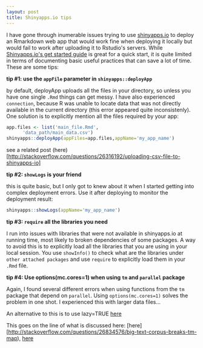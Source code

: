 ```yaml
---
layout: post
title: Shinyapps.io tips
---
```


I have gone through inumerable issues trying to use [shinyapps.io](http://www.shinyapps.io/) to deploy an Rmarkdown
web app that would work fine when deploying it locally but would fail to work 
after uploading it to Rstudio's servers. While [Shinyapps.io's get started guide](http://shiny.rstudio.com/articles/shinyapps.html)
is great for a quick start, it is quite limited in terms of documenting basic
useful practices that can save a lot of time. These are some tips:


**tip #1: use the `appFile` parameter in `shinyapps::deployApp`**

by default, deployApp uploads all the files in your directory, so unless
you have one single `.Rmd` things can get messy. I have also experienced
`connection`, because R was unable to locate data that was not 
directly available in the current directory (this error appeared quite inconsistenly). 
One solution is to explicitly mention all the files required by your app:

```R
app.files <- list('main_file.Rmd',
	  'data_path/main_data.csv')
shinyapps::deployApp(appFiles=app.files,appName='my_app_name')
```

see a related post (here)[http://stackoverflow.com/questions/26316192/uploading-csv-file-to-shinyapps-io]


**tip #2: `showLogs` is your friend**

this is quite basic, but I only got to knew about it when I 
started getting into complex deployment errors. Use it after deploying
to monitor the deployment result:

```R
shinyapps::showLogs(appName='my_app_name')
```

**tip #3: `require` all the libraries you need**

I run into issues with libraries that were not available in shinyapps.io
at running time, most likely to broken dependencies of some packages.
A way to avoid this is to explicitly load all the libraries
that you are using in your local session. You use `showInfo()`
to check what are the libraries under `other attached packages` and
use `require` to explicitly load them in your `.Rmd` file.


**tip #4: Use options(mc.cores=1) when using `tm` and `parallel` package**

Again, I found several different errors when using functions from 
the `tm` package that depend on `parallel`. Using `options(mc.cores=1)` solves
the problem in one shot. I experienced this with larger data files...

An alternative to this is to use lazy=TRUE
[here](http://stackoverflow.com/questions/25069798/r-tm-in-mclapplycontentx-fun-all-scheduled-cores-encountered-errors)


This goes on the line of what is discussed here: [here][http://stackoverflow.com/questions/26834576/big-text-corpus-breaks-tm-map),
[here](http://stackoverflow.com/questions/17703553/bigrams-instead-of-single-words-in-termdocument-matrix-using-r-and-rweka)






